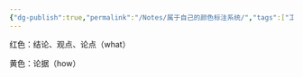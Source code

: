 ```yaml
---
{"dg-publish":true,"permalink":"/Notes/属于自己的颜色标注系统/","tags":["工具效率"]}
---
```



红色：结论、观点、论点（what）

黄色：论据（how）
